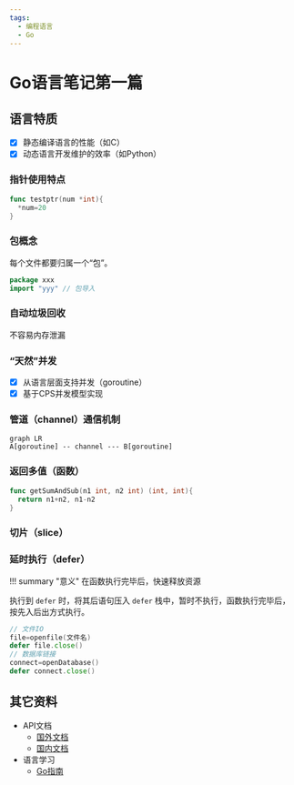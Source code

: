 ```yaml
---
tags:
  - 编程语言
  - Go
---
```

Go语言笔记第一篇
===

## 语言特质
- [x] 静态编译语言的性能（如C）
- [x] 动态语言开发维护的效率（如Python）

### 指针使用特点
```go
func testptr(num *int){
  *num=20
}
```

### 包概念
每个文件都要归属一个“包”。
```go
package xxx
import "yyy" // 包导入
```

### 自动垃圾回收
不容易内存泄漏

### “天然”并发
- [x] 从语言层面支持并发（goroutine）
- [x] 基于CPS并发模型实现

### 管道（channel）通信机制
```mermaid
graph LR
A[goroutine] -- channel --- B[goroutine]
```

### 返回多值（函数）
```go
func getSumAndSub(n1 int, n2 int) (int, int){
  return n1+n2, n1-n2
}
```

### 切片（slice）

### 延时执行（defer）
!!! summary "意义"
    在函数执行完毕后，快速释放资源

执行到 `defer` 时，将其后语句压入 `defer` 栈中，暂时不执行，函数执行完毕后，按先入后出方式执行。

```go title="实践"
// 文件IO
file=openfile(文件名)
defer file.close()
// 数据库链接
connect=openDatabase()
defer connect.close()
```

## 其它资料
* API文档
    - [国外文档](https://pkg.go.dev/std)
    - [国内文档](https://studygolang.com/pkgdoc)
* 语言学习
    - [Go指南](https://tour.go-zh.org)
